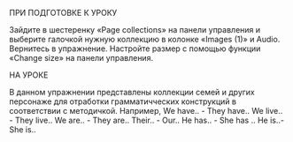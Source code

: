 ПРИ ПОДГОТОВКЕ К УРОКУ

Зайдите в шестеренку «Page collections» на панели управления и выберите галочкой нужную коллекцию в колонке «Images (1)» и Audio. 
Вернитесь в упражнение. Настройте размер с помощью функции «Change size» на панели управления.

НА УРОКЕ

В данном упражнении представлены коллекции семей и других персонаже для отработки грамматичческих конструкций в соответствии с методичкой.
Например, 
We have.. - They have..
We live.. - They live..
We are.. - They are..
Their.. -  Our..
He has.. - She has ..
He is..- She is..


